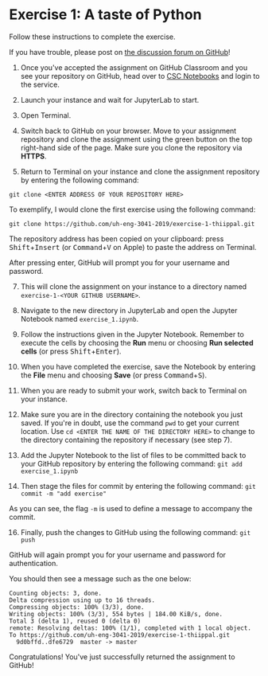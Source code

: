 # Exercise 1: A taste of Python

Follow these instructions to complete the exercise. 

If you have trouble, please post on [the discussion forum on GitHub](https://github.com/orgs/uh-eng-3041-2019/teams/students)!

1. Once you've accepted the assignment on GitHub Classroom and you see your repository on GitHub, head over to [CSC Notebooks](https://notebooks.csc.fi) and login to the service.

2. Launch your instance and wait for JupyterLab to start.

3. Open Terminal.

4. Switch back to GitHub on your browser. Move to your assignment repository and clone the assignment using the green button on the top right-hand side of the page. Make sure you clone the repository via **HTTPS**. 
  
6. Return to Terminal on your instance and clone the assignment repository by entering the following command:

`git clone <ENTER ADDRESS OF YOUR REPOSITORY HERE>`

To exemplify, I would clone the first exercise using the following command:

`git clone https://github.com/uh-eng-3041-2019/exercise-1-thiippal.git`

The repository address has been copied on your clipboard: press <kbd>Shift</kbd>+<kbd>Insert</kbd> (or <kbd>Command</kbd>+<kbd>V</kbd> on Apple) to paste the address on Terminal.

After pressing enter, GitHub will prompt you for your username and password.

7. This will clone the assignment on your instance to a directory named `exercise-1-<YOUR GITHUB USERNAME>`.

8. Navigate to the new directory in JupyterLab and open the Jupyter Notebook named `exercise_1.ipynb`.

9. Follow the instructions given in the Jupyter Notebook. Remember to execute the cells by choosing the **Run** menu or choosing **Run selected cells** (or press <kbd>Shift</kbd>+<kbd>Enter</kbd>).

10. When you have completed the exercise, save the Notebook by entering the **File** menu and choosing **Save** (or press <kbd>Command</kbd>+<kbd>S</kbd>).

11. When you are ready to submit your work, switch back to Terminal on your instance. 

12. Make sure you are in the directory containing the notebook you just saved. If you're in doubt, use the command `pwd` to get your current location. Use `cd <ENTER THE NAME OF THE DIRECTORY HERE>` to change to the directory containing the repository if necessary (see step 7).

14. Add the Jupyter Notebook to the list of files to be committed back to your GitHub repository by entering the following command: `git add exercise_1.ipynb`

15. Then stage the files for commit by entering the following command: `git commit -m "add exercise"`

As you can see, the flag `-m` is used to define a message to accompany the commit.

16. Finally, push the changes to GitHub using the following command: `git push`

GitHub will again prompt you for your username and password for authentication.

You should then see a message such as the one below:

```
Counting objects: 3, done.
Delta compression using up to 16 threads.
Compressing objects: 100% (3/3), done.
Writing objects: 100% (3/3), 554 bytes | 184.00 KiB/s, done.
Total 3 (delta 1), reused 0 (delta 0)
remote: Resolving deltas: 100% (1/1), completed with 1 local object.
To https://github.com/uh-eng-3041-2019/exercise-1-thiippal.git
  9d0bffd..dfe6729  master -> master
```

Congratulations! You've just successfully returned the assignment to GitHub!
